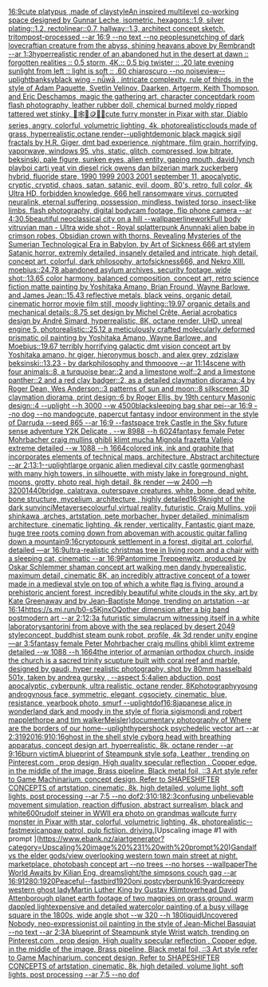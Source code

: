 [16:9](https://www.ebank.nz/aiartgenerator?category=16%3A9)[cute platypus ,made of clay](https://www.ebank.nz/aiartgenerator?category=cute%20platypus%20%2Cmade%20of%20clay)[style](https://www.ebank.nz/aiartgenerator?category=style)[An inspired multilevel co-working space designed by Gunnar Leche, isometric, hexagons::1.9, silver plating::1.2, rectolinear::0.7,  hallway::1.3, architect concept sketch, tritompost-processed --ar 16:9 --no text --no people](https://www.ebank.nz/aiartgenerator?category=An%20inspired%20multilevel%20co-working%20space%20designed%20by%20Gunnar%20Leche%2C%20isometric%2C%20hexagons%3A%3A1.9%2C%20silver%20plating%3A%3A1.2%2C%20rectolinear%3A%3A0.7%2C%20%20hallway%3A%3A1.3%2C%20architect%20concept%20sketch%2C%20tritompost-processed%20--ar%2016%3A9%20--no%20text%20--no%20people)[sun](https://www.ebank.nz/aiartgenerator?category=sun)[etching of dark lovecraftian creature from the abyss, shining heavans above by Rembrandt --ar 1:3](https://www.ebank.nz/aiartgenerator?category=etching%20of%20dark%20lovecraftian%20creature%20from%20the%20abyss%2C%20shining%20heavans%20above%20by%20Rembrandt%20--ar%201%3A3)[hyperrealistic render of an abandoned hut in the desert at dawn :: forgotten realities :: 0.5 storm, 4K,:: 0.5 big twister :: .20 late evening sunlight from left :: light is soft :: .60 chiaroscuro  --no noise](https://www.ebank.nz/aiartgenerator?category=hyperrealistic%20render%20of%20an%20abandoned%20hut%20in%20the%20desert%20at%20dawn%20%3A%3A%20forgotten%20realities%20%3A%3A%200.5%20storm%2C%204K%2C%3A%3A%200.5%20big%20twister%20%3A%3A%20.20%20late%20evening%20sunlight%20from%20left%20%3A%3A%20light%20is%20soft%20%3A%3A%20.60%20chiaroscuro%20%20--no%20noise)[view](https://www.ebank.nz/aiartgenerator?category=view)[--uplight](https://www.ebank.nz/aiartgenerator?category=--uplight)[banksy](https://www.ebank.nz/aiartgenerator?category=banksy)[black wing -  nǚwā , intricate complexity, rule of thirds, in the style of Adam Paquette, Svetlin Velinov, Daarken, Artgerm, Keith Thompson, and Eric Deschamps, magic the gathering art, character concept](https://www.ebank.nz/aiartgenerator?category=black%20wing%20-%20%20n%C7%9Aw%C4%81%20%2C%20intricate%20complexity%2C%20rule%20of%20thirds%2C%20in%20the%20style%20of%20Adam%20Paquette%2C%20Svetlin%20Velinov%2C%20Daarken%2C%20Artgerm%2C%20Keith%20Thompson%2C%20and%20Eric%20Deschamps%2C%20magic%20the%20gathering%20art%2C%20character%20concept)[dark room flash photography, leather rubber doll, chemical burned moldy ripped tattered wet stinky, 🎱🕸🍄🪙🦷🦟](https://www.ebank.nz/aiartgenerator?category=dark%20room%20flash%20photography%2C%20leather%20rubber%20doll%2C%20chemical%20burned%20moldy%20ripped%20tattered%20wet%20stinky%2C%20%F0%9F%8E%B1%F0%9F%95%B8%F0%9F%8D%84%F0%9F%AA%99%F0%9F%A6%B7%F0%9F%A6%9F)[cute furry monster in Pixar with star, Diablo series, angry, colorful, volumetric lighting, 4k, photorealistic](https://www.ebank.nz/aiartgenerator?category=cute%20furry%20monster%20in%20Pixar%20with%20star%2C%20Diablo%20series%2C%20angry%2C%20colorful%2C%20volumetric%20lighting%2C%204k%2C%20photorealistic)[clouds made of grass, hyperrealistic,octane render](https://www.ebank.nz/aiartgenerator?category=clouds%20made%20of%20grass%2C%20hyperrealistic%2Coctane%20render)[--uplight](https://www.ebank.nz/aiartgenerator?category=--uplight)[demonic black magick sigil fractals by H.R. Giger, dmt bad experience, nightmare, film grain, horrifying, vaporwave, windows 95, vhs, static, glitch, compressed, low bitrate, beksinski, pale figure, sunken eyes, alien entity, gaping mouth, david lynch playboi carti yeat vin diesel rick owens dan bilzerian mark zuckerberg hybrid, fluoride stare, 1990 1999 2003 2001 september 11, apocalyptic, cryptic, cryptid, chaos, satan, satanic, evil, doom, 80's, retro, full color, 4k Ultra HD, forbidden knowledge, 666 hell ransomware virus, corrupted neuralink, eternal suffering, possession, mindless, twisted torso, insect-like limbs, flash photography, digital bodycam footage, flip phone camera --ar 4:3](https://www.ebank.nz/aiartgenerator?category=demonic%20black%20magick%20sigil%20fractals%20by%20H.R.%20Giger%2C%20dmt%20bad%20experience%2C%20nightmare%2C%20film%20grain%2C%20horrifying%2C%20vaporwave%2C%20windows%2095%2C%20vhs%2C%20static%2C%20glitch%2C%20compressed%2C%20low%20bitrate%2C%20beksinski%2C%20pale%20figure%2C%20sunken%20eyes%2C%20alien%20entity%2C%20gaping%20mouth%2C%20david%20lynch%20playboi%20carti%20yeat%20vin%20diesel%20rick%20owens%20dan%20bilzerian%20mark%20zuckerberg%20hybrid%2C%20fluoride%20stare%2C%201990%201999%202003%202001%20september%2011%2C%20apocalyptic%2C%20cryptic%2C%20cryptid%2C%20chaos%2C%20satan%2C%20satanic%2C%20evil%2C%20doom%2C%2080%27s%2C%20retro%2C%20full%20color%2C%204k%20Ultra%20HD%2C%20forbidden%20knowledge%2C%20666%20hell%20ransomware%20virus%2C%20corrupted%20neuralink%2C%20eternal%20suffering%2C%20possession%2C%20mindless%2C%20twisted%20torso%2C%20insect-like%20limbs%2C%20flash%20photography%2C%20digital%20bodycam%20footage%2C%20flip%20phone%20camera%20--ar%204%3A3)[0.5](https://www.ebank.nz/aiartgenerator?category=0.5)[beautiful neoclassical city on a hill --wallpaper](https://www.ebank.nz/aiartgenerator?category=beautiful%20neoclassical%20city%20on%20a%20hill%20--wallpaper)[linework](https://www.ebank.nz/aiartgenerator?category=linework)[Full body vitruvian man - Ultra wide shot - Royal splatterpunk Anunnaki alien babe in crimson robes, Obsidian crown with thorns, Revealing Mysteries of the Sumerian Technological Era in Babylon, by Art of Sickness 666 art stylem Satanic horror, extremly detailed, insanely detailed and intricate, high detail, concept art, colorful, dark philosophy, artofsickness666, and Nekro XIII, moebius::24.78 abandoned asylum archives, security footage, wide shot::13.65 color harmony, balanced composition, concept art, retro science fiction matte painting by Yoshitaka Amano, Brian Fround, Wayne Barlowe, and James Jean::15.43 reflective metals, black veins, organic detail, cinematic horror movie film still, moody lighting::19.97 organic details and mechanical details::8.75 set design by Michel Crête, Aerial acrobatics design by André Simard, hyperrealistic, 8K, octane render, UHD, unreal engine 5, photorealistic::25.12 a meticulously crafted molecularly deformed prismatic oil painting by Yoshitaka Amano, Wayne Barlowe, and Moebius::19.67 terribly horrifying galactic dmt vision concept art by Yoshitaka amano, hr giger, hieronymus bosch, and alex grey, zdzislaw beksinski::13.23 - by darkphilosophy and thmooove --ar 11:14](https://www.ebank.nz/aiartgenerator?category=Full%20body%20vitruvian%20man%20-%20Ultra%20wide%20shot%20-%20Royal%20splatterpunk%20Anunnaki%20alien%20babe%20in%20crimson%20robes%2C%20Obsidian%20crown%20with%20thorns%2C%20Revealing%20Mysteries%20of%20the%20Sumerian%20Technological%20Era%20in%20Babylon%2C%20by%20Art%20of%20Sickness%20666%20art%20stylem%20Satanic%20horror%2C%20extremly%20detailed%2C%20insanely%20detailed%20and%20intricate%2C%20high%20detail%2C%20concept%20art%2C%20colorful%2C%20dark%20philosophy%2C%20artofsickness666%2C%20and%20Nekro%20XIII%2C%20moebius%3A%3A24.78%20abandoned%20asylum%20archives%2C%20security%20footage%2C%20wide%20shot%3A%3A13.65%20color%20harmony%2C%20balanced%20composition%2C%20concept%20art%2C%20retro%20science%20fiction%20matte%20painting%20by%20Yoshitaka%20Amano%2C%20Brian%20Fround%2C%20Wayne%20Barlowe%2C%20and%20James%20Jean%3A%3A15.43%20reflective%20metals%2C%20black%20veins%2C%20organic%20detail%2C%20cinematic%20horror%20movie%20film%20still%2C%20moody%20lighting%3A%3A19.97%20organic%20details%20and%20mechanical%20details%3A%3A8.75%20set%20design%20by%20Michel%20Cr%C3%AAte%2C%20Aerial%20acrobatics%20design%20by%20Andr%C3%A9%20Simard%2C%20hyperrealistic%2C%208K%2C%20octane%20render%2C%20UHD%2C%20unreal%20engine%205%2C%20photorealistic%3A%3A25.12%20a%20meticulously%20crafted%20molecularly%20deformed%20prismatic%20oil%20painting%20by%20Yoshitaka%20Amano%2C%20Wayne%20Barlowe%2C%20and%20Moebius%3A%3A19.67%20terribly%20horrifying%20galactic%20dmt%20vision%20concept%20art%20by%20Yoshitaka%20amano%2C%20hr%20giger%2C%20hieronymus%20bosch%2C%20and%20alex%20grey%2C%20zdzislaw%20beksinski%3A%3A13.23%20-%20by%20darkphilosophy%20and%20thmooove%20--ar%2011%3A14)[scene with four animals::8, a turquoise bear::2 and a limestone wolf::2 and a limestone panther::2 and a red clay badger::2, as a detailed claymation diorama::4 by Roger Dean, Wes Anderson::3 patterns of sun and moon::8 silkscreen 3D claymation diorama, print design::6 by Roger Ellis, by 19th century Masonic design::4 --uplight --h 3000 --w 4500](https://www.ebank.nz/aiartgenerator?category=scene%20with%20four%20animals%3A%3A8%2C%20a%20turquoise%20bear%3A%3A2%20and%20a%20limestone%20wolf%3A%3A2%20and%20a%20limestone%20panther%3A%3A2%20and%20a%20red%20clay%20badger%3A%3A2%2C%20as%20a%20detailed%20claymation%20diorama%3A%3A4%20by%20Roger%20Dean%2C%20Wes%20Anderson%3A%3A3%20patterns%20of%20sun%20and%20moon%3A%3A8%20silkscreen%203D%20claymation%20diorama%2C%20print%20design%3A%3A6%20by%20Roger%20Ellis%2C%20by%2019th%20century%20Masonic%20design%3A%3A4%20--uplight%20--h%203000%20--w%204500)[black](https://www.ebank.nz/aiartgenerator?category=black)[sleeping bag shar pei--ar 16:9 --no dog --no man](https://www.ebank.nz/aiartgenerator?category=sleeping%20bag%20shar%20pei--ar%2016%3A9%20--no%20dog%20--no%20man)[](https://www.ebank.nz/aiartgenerator?category=)[dog](https://www.ebank.nz/aiartgenerator?category=dog)[cute, papercut fantasy indoor environment in the style of Darruda --seed 865 --ar 16:9 --fast](https://www.ebank.nz/aiartgenerator?category=cute%2C%20papercut%20fantasy%20indoor%20environment%20in%20the%20style%20of%20Darruda%20--seed%20865%20--ar%2016%3A9%20--fast)[space trek Castle in the Sky future sense adventure Y2K Delicate  . --w 8988 --h 6024](https://www.ebank.nz/aiartgenerator?category=space%20trek%20Castle%20in%20the%20Sky%20future%20sense%20adventure%20Y2K%20Delicate%20%20.%20--w%208988%20--h%206024)[fantasy female Peter Mohrbacher craig mullins ghibli klimt mucha Mignola frazetta Vallejo extreme detailed --w 1088 --h 1664](https://www.ebank.nz/aiartgenerator?category=fantasy%20female%20Peter%20Mohrbacher%20craig%20mullins%20ghibli%20klimt%20mucha%20Mignola%20frazetta%20Vallejo%20extreme%20detailed%20--w%201088%20--h%201664)[colored ink, ink and graphite that incorporates elements of technical maps, architecture, Abstract architecture   --ar 2:1](https://www.ebank.nz/aiartgenerator?category=colored%20ink%2C%20ink%20and%20graphite%20that%20incorporates%20elements%20of%20technical%20maps%2C%20architecture%2C%20Abstract%20architecture%20%20%20--ar%202%3A1)[3:1](https://www.ebank.nz/aiartgenerator?category=3%3A1)[--uplight](https://www.ebank.nz/aiartgenerator?category=--uplight)[large organic alien medieval city castle gormenghast with many high towers, in silhouette, with misty lake in foreground, night, moons, grotty, photo real, high detail, 8k render —w 2400 —h 3200](https://www.ebank.nz/aiartgenerator?category=large%20organic%20alien%20medieval%20city%20castle%20gormenghast%20with%20many%20high%20towers%2C%20in%20silhouette%2C%20with%20misty%20lake%20in%20foreground%2C%20night%2C%20moons%2C%20grotty%2C%20photo%20real%2C%20high%20detail%2C%208k%20render%20%E2%80%94w%202400%20%E2%80%94h%203200)[1440](https://www.ebank.nz/aiartgenerator?category=1440)[bridge, calatrava, outerspave creatures, white, bone, dead white, bone structure, mycelium, architecture , highly detailed](https://www.ebank.nz/aiartgenerator?category=bridge%2C%20calatrava%2C%20outerspave%20creatures%2C%20white%2C%20bone%2C%20dead%20white%2C%20bone%20structure%2C%20mycelium%2C%20architecture%20%2C%20highly%20detailed)[16:9](https://www.ebank.nz/aiartgenerator?category=16%3A9)[knight of the dark sun](https://www.ebank.nz/aiartgenerator?category=knight%20of%20the%20dark%20sun)[vinci](https://www.ebank.nz/aiartgenerator?category=vinci)[Metaverse](https://www.ebank.nz/aiartgenerator?category=Metaverse)[colourful,](https://www.ebank.nz/aiartgenerator?category=colourful%2C)[virtual reality, futuristic, Craig Mullins, yoji shinkawa ,arches, artstation, pete morbacher, hyper detailed, minimalism architecture, cinematic lighting, 4k render, verticality, Fantastic giant maze, huge tree roots coming down from above](https://www.ebank.nz/aiartgenerator?category=virtual%20reality%2C%20futuristic%2C%20Craig%20Mullins%2C%20yoji%20shinkawa%20%2Carches%2C%20artstation%2C%20pete%20morbacher%2C%20hyper%20detailed%2C%20minimalism%20architecture%2C%20cinematic%20lighting%2C%204k%20render%2C%20verticality%2C%20Fantastic%20giant%20maze%2C%20huge%20tree%20roots%20coming%20down%20from%20above)[man with acoustic guitar falling down a mountain](https://www.ebank.nz/aiartgenerator?category=man%20with%20acoustic%20guitar%20falling%20down%20a%20mountain)[9:16](https://www.ebank.nz/aiartgenerator?category=9%3A16)[cryptopunk settlement in a forest, digital art, colorful, detailed —ar 16:9](https://www.ebank.nz/aiartgenerator?category=cryptopunk%20settlement%20in%20a%20forest%2C%20digital%20art%2C%20colorful%2C%20detailed%20%E2%80%94ar%2016%3A9)[ultra-realistic christmas tree in living room and a chair with a sleeping cat, cinematic --ar 16:9](https://www.ebank.nz/aiartgenerator?category=ultra-realistic%20christmas%20tree%20in%20living%20room%20and%20a%20chair%20with%20a%20sleeping%20cat%2C%20cinematic%20--ar%2016%3A9)[Pantomime Treppenwitz, produced by Oskar Schlemmer shaman concept art walking men dandy hyperealistic, maximum detail, cinematic 8K, an incredibly attractive concept of a tower made in a medieval style on top of which a white flag is flying, around a prehistoric ancient forest, incredibly beautiful white clouds in the sky, art by Kate Greenaway and by Jean-Baptiste Monge, trending on artstation --ar 16:14](https://www.ebank.nz/aiartgenerator?category=Pantomime%20Treppenwitz%2C%20produced%20by%20Oskar%20Schlemmer%20shaman%20concept%20art%20walking%20men%20dandy%20hyperealistic%2C%20maximum%20detail%2C%20cinematic%208K%2C%20an%20incredibly%20attractive%20concept%20of%20a%20tower%20made%20in%20a%20medieval%20style%20on%20top%20of%20which%20a%20white%20flag%20is%20flying%2C%20around%20a%20prehistoric%20ancient%20forest%2C%20incredibly%20beautiful%20white%20clouds%20in%20the%20sky%2C%20art%20by%20Kate%20Greenaway%20and%20by%20Jean-Baptiste%20Monge%2C%20trending%20on%20artstation%20--ar%2016%3A14)[<https://s.mj.run/b0-s5KjnxOQ>](https://www.ebank.nz/aiartgenerator?category=%3Chttps%3A//s.mj.run/b0-s5KjnxOQ%3E)[other dimension after a big band postmodern art --ar 2:1](https://www.ebank.nz/aiartgenerator?category=other%20dimension%20after%20a%20big%20band%20postmodern%20art%20--ar%202%3A1)[2:3](https://www.ebank.nz/aiartgenerator?category=2%3A3)[a futuristic simulacrum witnessing itself in a white laboratory](https://www.ebank.nz/aiartgenerator?category=a%20futuristic%20simulacrum%20witnessing%20itself%20in%20a%20white%20laboratory)[santorini from above with the sea replaced by desert 2049 style](https://www.ebank.nz/aiartgenerator?category=santorini%20from%20above%20with%20the%20sea%20replaced%20by%20desert%202049%20style)[concept, buddhist steam punk robot, profile, 4k 3d render unity engine —ar 3:5](https://www.ebank.nz/aiartgenerator?category=concept%2C%20buddhist%20steam%20punk%20robot%2C%20profile%2C%204k%203d%20render%20unity%20engine%20%E2%80%94ar%203%3A5)[fantasy female Peter Mohrbacher craig mullins ghibli klimt extreme detailed --w 1088 --h 1664](https://www.ebank.nz/aiartgenerator?category=fantasy%20female%20Peter%20Mohrbacher%20craig%20mullins%20ghibli%20klimt%20extreme%20detailed%20--w%201088%20--h%201664)[the interior of armanian orthodox church, inside the church is a sacred trinity scupture built with coral reef and marble, designed by gaudi, hyper realistic photography, shot by 80mm hasselbald 501x, taken by andrea gursky , --aspect 5:4](https://www.ebank.nz/aiartgenerator?category=the%20interior%20of%20armanian%20orthodox%20church%2C%20inside%20the%20church%20is%20a%20sacred%20trinity%20scupture%20built%20with%20coral%20reef%20and%20marble%2C%20designed%20by%20gaudi%2C%20hyper%20realistic%20photography%2C%20shot%20by%2080mm%20hasselbald%20501x%2C%20taken%20by%20andrea%20gursky%20%2C%20--aspect%205%3A4)[alien abduction, post apocalyptic, cyberpunk, ultra realistic, octane render, 8K](https://www.ebank.nz/aiartgenerator?category=alien%20abduction%2C%20post%20apocalyptic%2C%20cyberpunk%2C%20ultra%20realistic%2C%20octane%20render%2C%208K)[photography](https://www.ebank.nz/aiartgenerator?category=photography)[young androgynous face, symmetric, elegant, cgsociety, cinematic, blue, resistance, yearbook photo, smurf --uplight](https://www.ebank.nz/aiartgenerator?category=young%20androgynous%20face%2C%20symmetric%2C%20elegant%2C%20cgsociety%2C%20cinematic%2C%20blue%2C%20resistance%2C%20yearbook%20photo%2C%20smurf%20--uplight)[dof](https://www.ebank.nz/aiartgenerator?category=dof)[16:8](https://www.ebank.nz/aiartgenerator?category=16%3A8)[japanese alice in wonderland dark and moody in the style of floria sigismondi and robert mapplethorpe and tim walker](https://www.ebank.nz/aiartgenerator?category=japanese%20alice%20in%20wonderland%20dark%20and%20moody%20in%20the%20style%20of%20floria%20sigismondi%20and%20robert%20mapplethorpe%20and%20tim%20walker)[Meisler)](https://www.ebank.nz/aiartgenerator?category=Meisler%29)[documentary photography of Where are the borders of our home](https://www.ebank.nz/aiartgenerator?category=documentary%20photography%20of%20Where%20are%20the%20borders%20of%20our%20home)[--uplight](https://www.ebank.nz/aiartgenerator?category=--uplight)[hypershock psychedelic vector art --ar 2:3](https://www.ebank.nz/aiartgenerator?category=hypershock%20psychedelic%20vector%20art%20--ar%202%3A3)[1920](https://www.ebank.nz/aiartgenerator?category=1920)[16:9](https://www.ebank.nz/aiartgenerator?category=16%3A9)[10:16](https://www.ebank.nz/aiartgenerator?category=10%3A16)[ghost in the shell style cyborg head with breathing apparatus, concept design art, hyperrealistic, 8k, octane render --ar 9:16](https://www.ebank.nz/aiartgenerator?category=ghost%20in%20the%20shell%20style%20cyborg%20head%20with%20breathing%20apparatus%2C%20concept%20design%20art%2C%20hyperrealistic%2C%208k%2C%20octane%20render%20--ar%209%3A16)[burn victim](https://www.ebank.nz/aiartgenerator?category=burn%20victim)[A blueprint of Steampunk style sofa,  Leather ,  trending on Pinterest.com  , prop design, High quality specular reflection , Copper  edge, in the middle of the image, Brass pipeline,  Black metal foil,  ::3  Art style refer to Game Machinarium.  concept design, Refer to SHAPESHIFTER CONCEPTS  of artstation, cinematic,  8k, high detailed,  volume light,  soft lights,  post processing    --ar 7:5   --no dof](https://www.ebank.nz/aiartgenerator?category=A%20blueprint%20of%20Steampunk%20style%20sofa%2C%20%20Leather%20%2C%20%20trending%20on%20Pinterest.com%20%20%2C%20prop%20design%2C%20High%20quality%20specular%20reflection%20%2C%20Copper%20%20edge%2C%20in%20the%20middle%20of%20the%20image%2C%20Brass%20pipeline%2C%20%20Black%20metal%20foil%2C%20%20%3A%3A3%20%20Art%20style%20refer%20to%20Game%20Machinarium.%20%20concept%20design%2C%20Refer%20to%20SHAPESHIFTER%20CONCEPTS%20%20of%20artstation%2C%20cinematic%2C%20%208k%2C%20high%20detailed%2C%20%20volume%20light%2C%20%20soft%20lights%2C%20%20post%20processing%20%20%20%20--ar%207%3A5%20%20%20--no%20dof)[2:3](https://www.ebank.nz/aiartgenerator?category=2%3A3)[10:18](https://www.ebank.nz/aiartgenerator?category=10%3A18)[2:3](https://www.ebank.nz/aiartgenerator?category=2%3A3)[confusing unbelievable movement simulation, reaction diffusion, abstract surrealism, black and white](https://www.ebank.nz/aiartgenerator?category=confusing%20unbelievable%20movement%20simulation%2C%20reaction%20diffusion%2C%20abstract%20surrealism%2C%20black%20and%20white)[600](https://www.ebank.nz/aiartgenerator?category=600)[rudolf steiner in WWII era photo on grandmas wall](https://www.ebank.nz/aiartgenerator?category=rudolf%20steiner%20in%20WWII%20era%20photo%20on%20grandmas%20wall)[cute furry monster in Pixar with star, colorful, volumetric lighting, 4k, photorealistic](https://www.ebank.nz/aiartgenerator?category=cute%20furry%20monster%20in%20Pixar%20with%20star%2C%20colorful%2C%20volumetric%20lighting%2C%204k%2C%20photorealistic)[--fast](https://www.ebank.nz/aiartgenerator?category=--fast)[mexican](https://www.ebank.nz/aiartgenerator?category=mexican)[paw patrol, pulp fictiion. driving.](https://www.ebank.nz/aiartgenerator?category=paw%20patrol%2C%20pulp%20fictiion.%20driving.)[Upscaling image #1 with prompt ](https://www.ebank.nz/aiartgenerator?category=Upscaling%20image%20%231%20with%20prompt%20)[Gandalf vs the elder gods](https://www.ebank.nz/aiartgenerator?category=Gandalf%20vs%20the%20elder%20gods)[/view overlooking western town main street at night, marketplace, photobash concept art --no trees --no horses --wallpaper](https://www.ebank.nz/aiartgenerator?category=/view%20overlooking%20western%20town%20main%20street%20at%20night%2C%20marketplace%2C%20photobash%20concept%20art%20--no%20trees%20--no%20horses%20--wallpaper)[The World Awaits by Kilian Eng, dreams](https://www.ebank.nz/aiartgenerator?category=The%20World%20Awaits%20by%20Kilian%20Eng%2C%20dreams)[light](https://www.ebank.nz/aiartgenerator?category=light)[/the simpsons couch gag --ar 16:9](https://www.ebank.nz/aiartgenerator?category=/the%20simpsons%20couch%20gag%20--ar%2016%3A9)[1280:1920](https://www.ebank.nz/aiartgenerator?category=1280%3A1920)[Peaceful](https://www.ebank.nz/aiartgenerator?category=Peaceful)[--fast](https://www.ebank.nz/aiartgenerator?category=--fast)[bird](https://www.ebank.nz/aiartgenerator?category=bird)[1920](https://www.ebank.nz/aiartgenerator?category=1920)[oni,postcyberpunk](https://www.ebank.nz/aiartgenerator?category=oni%2Cpostcyberpunk)[16:9](https://www.ebank.nz/aiartgenerator?category=16%3A9)[yard](https://www.ebank.nz/aiartgenerator?category=yard)[creepy western ghost lady](https://www.ebank.nz/aiartgenerator?category=creepy%20western%20ghost%20lady)[Martin Luther King by Gustav Klimt](https://www.ebank.nz/aiartgenerator?category=Martin%20Luther%20King%20by%20Gustav%20Klimt)[overhead David Attenborough planet earth footage of two magpies on grass ground, warm dappled light](https://www.ebank.nz/aiartgenerator?category=overhead%20David%20Attenborough%20planet%20earth%20footage%20of%20two%20magpies%20on%20grass%20ground%2C%20warm%20dappled%20light)[expensive and detailed watercolor painting of a busy village square in the 1800s, wide angle shot --w 320 --h 180](https://www.ebank.nz/aiartgenerator?category=expensive%20and%20detailed%20watercolor%20painting%20of%20a%20busy%20village%20square%20in%20the%201800s%2C%20wide%20angle%20shot%20--w%20320%20--h%20180)[liquid](https://www.ebank.nz/aiartgenerator?category=liquid)[Uncovered Nobody, neo-expressionist oil painting in the style of Jean-Michel Basquiat --no text --ar 2:3](https://www.ebank.nz/aiartgenerator?category=Uncovered%20Nobody%2C%20neo-expressionist%20oil%20painting%20in%20the%20style%20of%20Jean-Michel%20Basquiat%20--no%20text%20--ar%202%3A3)[A blueprint of Steampunk style Wrist watch,    trending on Pinterest.com  , prop design, High quality specular reflection , Copper  edge, in the middle of the image, Brass pipeline,  Black metal foil,  ::3  Art style refer to Game Machinarium.  concept design, Refer to SHAPESHIFTER CONCEPTS  of artstation, cinematic,  8k, high detailed,  volume light,  soft lights,  post processing    --ar 7:5   --no dof](https://www.ebank.nz/aiartgenerator?category=A%20blueprint%20of%20Steampunk%20style%20Wrist%20watch%2C%20%20%20%20trending%20on%20Pinterest.com%20%20%2C%20prop%20design%2C%20High%20quality%20specular%20reflection%20%2C%20Copper%20%20edge%2C%20in%20the%20middle%20of%20the%20image%2C%20Brass%20pipeline%2C%20%20Black%20metal%20foil%2C%20%20%3A%3A3%20%20Art%20style%20refer%20to%20Game%20Machinarium.%20%20concept%20design%2C%20Refer%20to%20SHAPESHIFTER%20CONCEPTS%20%20of%20artstation%2C%20cinematic%2C%20%208k%2C%20high%20detailed%2C%20%20volume%20light%2C%20%20soft%20lights%2C%20%20post%20processing%20%20%20%20--ar%207%3A5%20%20%20--no%20dof)